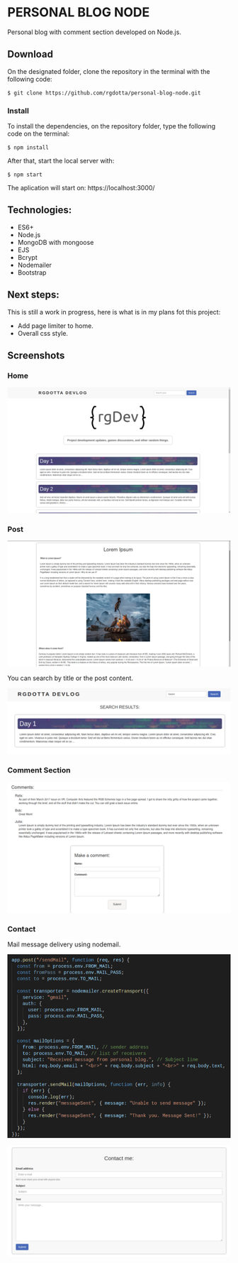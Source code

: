 # PERSONAL BLOG NODE

Personal blog with comment section developed on Node.js.

## Download

On the designated folder, clone the repository in the terminal with the following code:

```
$ git clone https://github.com/rgdotta/personal-blog-node.git
```

### Install

To install the dependencies, on the repository folder, type the following code on the terminal:

```
$ npm install
```

After that, start the local server with:

```
$ npm start
```

The aplication will start on: https://localhost:3000/

## Technologies:

- ES6+
- Node.js
- MongoDB with mongoose
- EJS
- Bcrypt
- Nodemailer
- Bootstrap

## Next steps:

This is still a work in progress, here is what is in my plans fot this project:

- Add page limiter to home.
- Overall css style.

## Screenshots

### Home

![](public/css/images/blog1.png)

### Post

![](public/css/images/blog-post1.png)

You can search by title or the post content.

![](public/css/images/blog-searchx.png)

### Comment Section

![](public/css/images/comment-section.png)

### Contact

Mail message delivery using nodemail.

![](public/css/images/blog-nodemail.png)

![](public/css/images/blog-contact.png)


